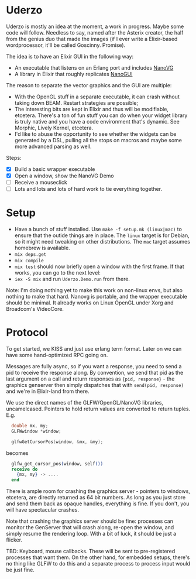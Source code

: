 # Uderzo

Uderzo is mostly an idea at the moment, a work in progress. Maybe some code will follow. Needless to
say, named after the Asterix creator, the half from the genius duo that made the images
(if I ever write a Elixir-based wordprocessor, it'll be called Goscinny. Promise).

The idea is to have an Elixir GUI in the following way:

* An executable that listens on an Erlang port and includes [NanoVG](https://github.com/memononen/nanovg)
* A library in Elixir that roughly replicates [NanoGUI](https://github.com/wjakob/nanogui)

The reason to separate the vector graphics and the GUI are multiple:
* With the OpenGL stuff in a separate executable, it can crash without taking down BEAM. Restart strategies are possible;
* The interesting bits are kept in Elixir and thus will be modifiable, etcetera. There's a ton of fun stuff you can do when your widget library is truly native and you have a code environment that's dynamic. See Morphic, Lively Kernel, etcetera.
* I'd like to abuse the opportunity to see whether the widgets can be generated by a DSL, pulling all the stops on macros and maybe some more advanced parsing as well.

Steps:

* [x] Build a basic wrapper executable
* [x] Open a window, show the NanoVG Demo
* [ ] Receive a mouseclick
* [ ] Lots and lots and lots of hard work to tie everything together.

# Setup

* Have a bunch of stuff installed. Use `make -f setup.mk (linux|mac)` to ensure that the
  outide things are in place. The `linux` target is for Debian, so it might need tweaking
  on other distributions. The `mac` target assumes homebrew is available.
* `mix deps.get`
* `mix compile`
* `mix test` should now briefly open a window with the first frame. If that works,
  you can go to the next level:
* `iex -S mix` and run `Uderzo.Demo.run` from there.

Note: I'm doing nothing yet to make this work on non-linux envs, but also nothing to
make that hard. Nanovg is portable, and the wrapper executable should be minimal. It
already works on Linux OpenGL under Xorg and Broadcom's VideoCore.

# Protocol

To get started, we KISS and just use erlang term format. Later on we can have some hand-optimized
RPC going on.

Messages are fully async, so if you want a response, you need to send a pid to receive the
response along. By convention, we send that pid as the last argument on a call and
return responses as `{pid, response}` - the graphics genserver then simply dispatches
that with `send(pid, response)` and we're in Elixir-land from there.

We use the direct names of the GLFW/OpenGL/NanoVG libraries, uncamelcased. Pointers to
hold return values are converted to return tuples. E.g.

```c
  double mx, my;
  GLFWwindow *window;

  glfwGetCursorPos(window, &mx, &my);
```

becomes

```elixir
  glfw_get_cursor_pos(window, self())
  receive do
    {mx, my} -> ....
  end
```

There is ample room for crashing the graphics server - pointers to windows, etcetera, are
directly returned as 64 bit numbers. As long as you just store and send them back as
opaque handles, everything is fine. If you don't, you will have spectacular crashes.

Note that crashing the graphics server should be fine: processes can monitor the
GenServer that will crash along, re-open the window, and simply resume the rendering
loop. With a bit of luck, it should be just a flicker.

TBD: Keyboard, mouse callbacks. These will be sent to pre-registered processes that
want them. On the other hand, for embedded setups, there's no thing like GLFW to do 
this and a separate process to process input would be just fine. 


